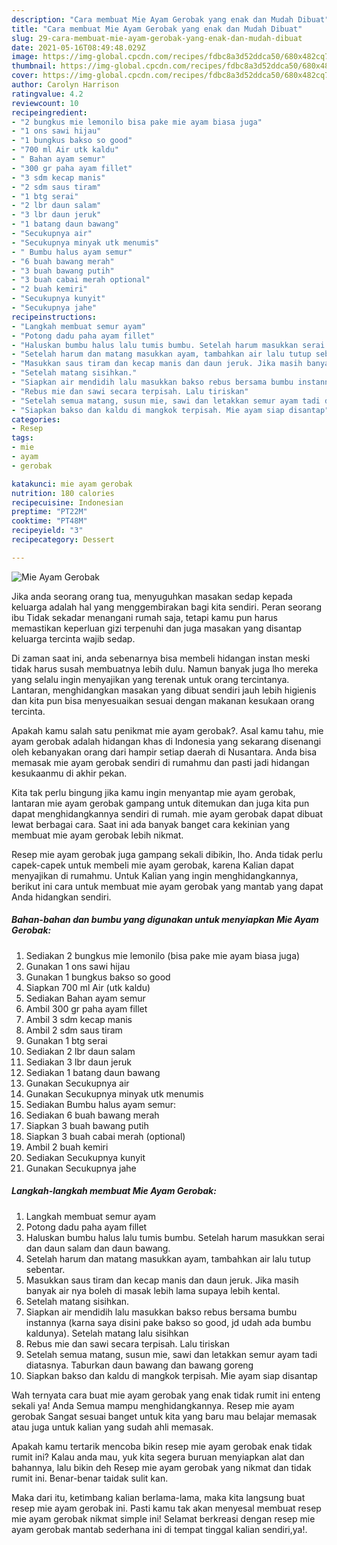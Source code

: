 ```yaml
---
description: "Cara membuat Mie Ayam Gerobak yang enak dan Mudah Dibuat"
title: "Cara membuat Mie Ayam Gerobak yang enak dan Mudah Dibuat"
slug: 29-cara-membuat-mie-ayam-gerobak-yang-enak-dan-mudah-dibuat
date: 2021-05-16T08:49:48.029Z
image: https://img-global.cpcdn.com/recipes/fdbc8a3d52ddca50/680x482cq70/mie-ayam-gerobak-foto-resep-utama.jpg
thumbnail: https://img-global.cpcdn.com/recipes/fdbc8a3d52ddca50/680x482cq70/mie-ayam-gerobak-foto-resep-utama.jpg
cover: https://img-global.cpcdn.com/recipes/fdbc8a3d52ddca50/680x482cq70/mie-ayam-gerobak-foto-resep-utama.jpg
author: Carolyn Harrison
ratingvalue: 4.2
reviewcount: 10
recipeingredient:
- "2 bungkus mie lemonilo bisa pake mie ayam biasa juga"
- "1 ons sawi hijau"
- "1 bungkus bakso so good"
- "700 ml Air utk kaldu"
- " Bahan ayam semur"
- "300 gr paha ayam fillet"
- "3 sdm kecap manis"
- "2 sdm saus tiram"
- "1 btg serai"
- "2 lbr daun salam"
- "3 lbr daun jeruk"
- "1 batang daun bawang"
- "Secukupnya air"
- "Secukupnya minyak utk menumis"
- " Bumbu halus ayam semur"
- "6 buah bawang merah"
- "3 buah bawang putih"
- "3 buah cabai merah optional"
- "2 buah kemiri"
- "Secukupnya kunyit"
- "Secukupnya jahe"
recipeinstructions:
- "Langkah membuat semur ayam"
- "Potong dadu paha ayam fillet"
- "Haluskan bumbu halus lalu tumis bumbu. Setelah harum masukkan serai dan daun salam dan daun bawang."
- "Setelah harum dan matang masukkan ayam, tambahkan air lalu tutup sebentar."
- "Masukkan saus tiram dan kecap manis dan daun jeruk. Jika masih banyak air nya boleh di masak lebih lama supaya lebih kental."
- "Setelah matang sisihkan."
- "Siapkan air mendidih lalu masukkan bakso rebus bersama bumbu instannya (karna saya disini pake bakso so good, jd udah ada bumbu kaldunya). Setelah matang lalu sisihkan"
- "Rebus mie dan sawi secara terpisah. Lalu tiriskan"
- "Setelah semua matang, susun mie, sawi dan letakkan semur ayam tadi diatasnya. Taburkan daun bawang dan bawang goreng"
- "Siapkan bakso dan kaldu di mangkok terpisah. Mie ayam siap disantap"
categories:
- Resep
tags:
- mie
- ayam
- gerobak

katakunci: mie ayam gerobak 
nutrition: 180 calories
recipecuisine: Indonesian
preptime: "PT22M"
cooktime: "PT48M"
recipeyield: "3"
recipecategory: Dessert

---
```



![Mie Ayam Gerobak](https://img-global.cpcdn.com/recipes/fdbc8a3d52ddca50/680x482cq70/mie-ayam-gerobak-foto-resep-utama.jpg)

Jika anda seorang orang tua, menyuguhkan masakan sedap kepada keluarga adalah hal yang menggembirakan bagi kita sendiri. Peran seorang ibu Tidak sekadar menangani rumah saja, tetapi kamu pun harus memastikan keperluan gizi terpenuhi dan juga masakan yang disantap keluarga tercinta wajib sedap.

Di zaman  saat ini, anda sebenarnya bisa membeli hidangan instan meski tidak harus susah membuatnya lebih dulu. Namun banyak juga lho mereka yang selalu ingin menyajikan yang terenak untuk orang tercintanya. Lantaran, menghidangkan masakan yang dibuat sendiri jauh lebih higienis dan kita pun bisa menyesuaikan sesuai dengan makanan kesukaan orang tercinta. 



Apakah kamu salah satu penikmat mie ayam gerobak?. Asal kamu tahu, mie ayam gerobak adalah hidangan khas di Indonesia yang sekarang disenangi oleh kebanyakan orang dari hampir setiap daerah di Nusantara. Anda bisa memasak mie ayam gerobak sendiri di rumahmu dan pasti jadi hidangan kesukaanmu di akhir pekan.

Kita tak perlu bingung jika kamu ingin menyantap mie ayam gerobak, lantaran mie ayam gerobak gampang untuk ditemukan dan juga kita pun dapat menghidangkannya sendiri di rumah. mie ayam gerobak dapat dibuat lewat berbagai cara. Saat ini ada banyak banget cara kekinian yang membuat mie ayam gerobak lebih nikmat.

Resep mie ayam gerobak juga gampang sekali dibikin, lho. Anda tidak perlu capek-capek untuk membeli mie ayam gerobak, karena Kalian dapat menyajikan di rumahmu. Untuk Kalian yang ingin menghidangkannya, berikut ini cara untuk membuat mie ayam gerobak yang mantab yang dapat Anda hidangkan sendiri.

<!--inarticleads1-->

##### Bahan-bahan dan bumbu yang digunakan untuk menyiapkan Mie Ayam Gerobak:

1. Sediakan 2 bungkus mie lemonilo (bisa pake mie ayam biasa juga)
1. Gunakan 1 ons sawi hijau
1. Gunakan 1 bungkus bakso so good
1. Siapkan 700 ml Air (utk kaldu)
1. Sediakan  Bahan ayam semur
1. Ambil 300 gr paha ayam fillet
1. Ambil 3 sdm kecap manis
1. Ambil 2 sdm saus tiram
1. Gunakan 1 btg serai
1. Sediakan 2 lbr daun salam
1. Sediakan 3 lbr daun jeruk
1. Sediakan 1 batang daun bawang
1. Gunakan Secukupnya air
1. Gunakan Secukupnya minyak utk menumis
1. Sediakan  Bumbu halus ayam semur:
1. Sediakan 6 buah bawang merah
1. Siapkan 3 buah bawang putih
1. Siapkan 3 buah cabai merah (optional)
1. Ambil 2 buah kemiri
1. Sediakan Secukupnya kunyit
1. Gunakan Secukupnya jahe




<!--inarticleads2-->

##### Langkah-langkah membuat Mie Ayam Gerobak:

1. Langkah membuat semur ayam
1. Potong dadu paha ayam fillet
1. Haluskan bumbu halus lalu tumis bumbu. Setelah harum masukkan serai dan daun salam dan daun bawang.
1. Setelah harum dan matang masukkan ayam, tambahkan air lalu tutup sebentar.
1. Masukkan saus tiram dan kecap manis dan daun jeruk. Jika masih banyak air nya boleh di masak lebih lama supaya lebih kental.
1. Setelah matang sisihkan.
1. Siapkan air mendidih lalu masukkan bakso rebus bersama bumbu instannya (karna saya disini pake bakso so good, jd udah ada bumbu kaldunya). Setelah matang lalu sisihkan
1. Rebus mie dan sawi secara terpisah. Lalu tiriskan
1. Setelah semua matang, susun mie, sawi dan letakkan semur ayam tadi diatasnya. Taburkan daun bawang dan bawang goreng
1. Siapkan bakso dan kaldu di mangkok terpisah. Mie ayam siap disantap




Wah ternyata cara buat mie ayam gerobak yang enak tidak rumit ini enteng sekali ya! Anda Semua mampu menghidangkannya. Resep mie ayam gerobak Sangat sesuai banget untuk kita yang baru mau belajar memasak atau juga untuk kalian yang sudah ahli memasak.

Apakah kamu tertarik mencoba bikin resep mie ayam gerobak enak tidak rumit ini? Kalau anda mau, yuk kita segera buruan menyiapkan alat dan bahannya, lalu bikin deh Resep mie ayam gerobak yang nikmat dan tidak rumit ini. Benar-benar taidak sulit kan. 

Maka dari itu, ketimbang kalian berlama-lama, maka kita langsung buat resep mie ayam gerobak ini. Pasti kamu tak akan menyesal membuat resep mie ayam gerobak nikmat simple ini! Selamat berkreasi dengan resep mie ayam gerobak mantab sederhana ini di tempat tinggal kalian sendiri,ya!.

